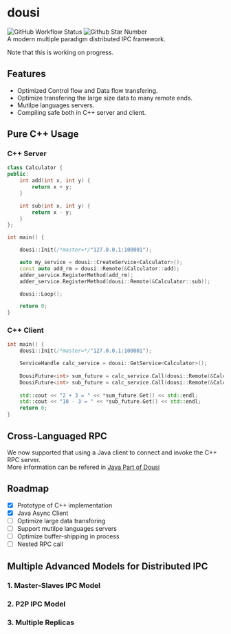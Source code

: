 # dousi
![GitHub Workflow Status](https://img.shields.io/github/workflow/status/jovany-wang/dousi/CI)
![Github Star Number](https://badgen.net/github/stars/jovany-wang/dousi)  
A modern multiple paradigm distributed IPC framework.


Note that this is working on progress.

## Features
- Optimized Control flow and Data flow transfering.
- Optimize transfering the large size data to many remote ends.
- Mutilpe languages servers.
- Compiling safe both in C++ server and client.

## Pure C++ Usage
### C++ Server
```c++
class Calculator {
public:
    int add(int x, int y) {
        return x + y;
    }

    int sub(int x, int y) {
        return x - y;
    }
};

int main() {

    dousi::Init(/*master=*/"127.0.0.1:100001");

    auto my_service = dousi::CreateService<Calculator>();
    const auto add_rm = dousi::Remote(&Calculator::add);
    adder_service.RegisterMethod(add_rm);
    adder_service.RegisterMethod(dousi::Remote(&Calculator::sub));

    dousi::Loop();

    return 0;
}

```

### C++ Client
```c++
int main() {
    dousi::Init(/*master=*/"127.0.0.1:100001");

    ServiceHandle calc_service = dousi::GetService<Calculator>();
    
    DousiFuture<int> sum_future = calc_service.Call(dousi::Remote(&Calculator::add), 2, 3);
    DousiFuture<int> sub_future = calc_service.Call(dousi::Remote(&Calculator::sub), 10, 3);
    
    std::cout << "2 + 3 = " << *sum_future.Get() << std::endl;
    std::cout << "10 - 3 = " << *sub_future.Get() << std::endl;
    return 0;
}
```

## Cross-Languaged RPC
We now supported that using a Java client to connect and invoke the C++ RPC server.  
More information can be refered in [Java Part of Dousi](https://github.com/jovany-wang/dousi/blob/master/java/README.md)


## Roadmap
- [x] Prototype of C++ implementation
- [x] Java Async Client
- [ ] Optimize large data transforing
- [ ] Support mutilpe languages servers
- [ ] Optimize buffer-shipping in process
- [ ] Nested RPC call

## Multiple Advanced Models for Distributed IPC
### 1. Master-Slaves IPC Model
### 2. P2P IPC Model
### 3. Multiple Replicas


